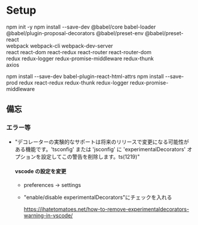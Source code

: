 # Setup

npm init -y
npm install --save-dev @babel/core babel-loader \
 @babel/plugin-proposal-decorators @babel/preset-env @babel/preset-react \
 webpack webpack-cli webpack-dev-server \
 react react-dom react-redux react-router react-router-dom \
 redux redux-logger redux-promise-middleware redux-thunk \
 axios

npm install --save-dev babel-plugin-react-html-attrs
npm install --save-prod redux react-redux redux-thunk redux-logger redux-promise-middleware

## 備忘

### エラー等

- "デコレーターの実験的なサポートは将来のリリースで変更になる可能性がある機能です。'tsconfig' または 'jsconfig' に 'experimentalDecorators' オプションを設定してこの警告を削除します。ts(1219)"

  #### vscode の設定を変更

  - preferences -> settings
  - "enable/disable experimentalDecorators"にチェックを入れる

    https://ihatetomatoes.net/how-to-remove-experimentaldecorators-warning-in-vscode/
